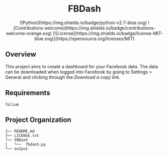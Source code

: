 <h1 align="center">
  FBDash
  </h1>

  <center>
  ![Python](https://img.shields.io/badge/python-v2.7-blue.svg)
  ![Contributions welcome](https://img.shields.io/badge/contributions-welcome-orange.svg)
  [![License](https://img.shields.io/badge/license-MIT-blue.svg)](https://opensource.org/licenses/MIT)
  </center>

## Overview
This project aims to create a dashboard for your Facebook data. The data can be downloaded when logged into Facebook by going to Settings > General and clicking through the _Download a copy_ link.

## Requirements
```
folium
```

## Project Organization
```
├── README.md
├── LICENSE.txt
└── FBDash
│   └──  fbdash.py
└── output
```

